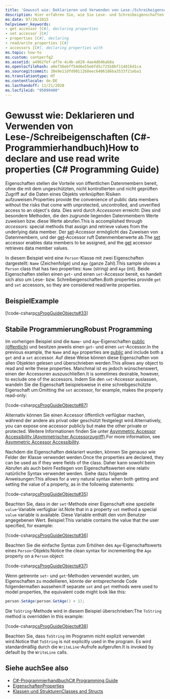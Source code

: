 ```yaml
---
title: 'Gewusst wie: Deklarieren und Verwenden von Lese-/Schreibeigenschaften – C#-Programmierhandbuch'
description: Hier erfahren Sie, wie Sie Lese- und Schreibeigenschaften in C# verwenden. Dieses Beispiel enthält zwei Eigenschaften, von denen jede über die Zugriffsmethoden „get“ und „set“ verfügt, sodass es sich um Eigenschaften mit Lese- und Schreibzugriff handelt.
ms.date: 07/20/2015
helpviewer_keywords:
- get accessor [C#], declaring properties
- set accessor [C#]
- properties [C#], declaring
- read/write properties [C#]
- accessors [C#], declaring properties with
ms.topic: how-to
ms.custom: contperfq2
ms.assetid: a4962fef-af7e-4c4b-a929-4ae4d646ab8a
ms.openlocfilehash: a0ef36ebff54d6e55e6fd5c72558bf114816d1ca
ms.sourcegitcommit: 30e9e11dfd90112b8eec6406186ba3533f21eba1
ms.translationtype: HT
ms.contentlocale: de-DE
ms.lasthandoff: 11/21/2020
ms.locfileid: "95099400"
---
```

# <a name="how-to-declare-and-use-read-write-properties-c-programming-guide"></a><span data-ttu-id="5212f-104">Gewusst wie: Deklarieren und Verwenden von Lese-/Schreibeigenschaften (C#-Programmierhandbuch)</span><span class="sxs-lookup"><span data-stu-id="5212f-104">How to declare and use read write properties (C# Programming Guide)</span></span>

<span data-ttu-id="5212f-105">Eigenschaften stellen die Vorteile von öffentlichen Datenmembern bereit, ohne die mit dem ungeschützten, nicht kontrollierten und nicht geprüften Zugriff auf die Daten eines Objekts verknüpften Risiken aufzuweisen.</span><span class="sxs-lookup"><span data-stu-id="5212f-105">Properties provide the convenience of public data members without the risks that come with unprotected, uncontrolled, and unverified access to an object's data.</span></span> <span data-ttu-id="5212f-106">Dies wird durch *Accessoren* erreicht: Dies sind besondere Methoden, die den zugrunde liegenden Datenmembern Werte zuweisen bzw. diese Werte abrufen.</span><span class="sxs-lookup"><span data-stu-id="5212f-106">This is accomplished through *accessors*: special methods that assign and retrieve values from the underlying data member.</span></span> <span data-ttu-id="5212f-107">Der [set](../../language-reference/keywords/set.md)-Accessor ermöglicht das Zuweisen von Datenmembern, und der [get](../../language-reference/keywords/get.md)-Accessor ruft Datenmemberwerte ab.</span><span class="sxs-lookup"><span data-stu-id="5212f-107">The [set](../../language-reference/keywords/set.md) accessor enables data members to be assigned, and the [get](../../language-reference/keywords/get.md) accessor retrieves data member values.</span></span>  
  
 <span data-ttu-id="5212f-108">In diesem Beispiel wird eine `Person`-Klasse mit zwei Eigenschaften dargestellt: `Name` (Zeichenfolge) und `Age` (ganze Zahl).</span><span class="sxs-lookup"><span data-stu-id="5212f-108">This sample shows a `Person` class that has two properties: `Name` (string) and `Age` (int).</span></span> <span data-ttu-id="5212f-109">Beide Eigenschaften stellen einen `get`- und einen `set`-Accessor bereit, es handelt sich also um Lese- bzw. Schreibeigenschaften.</span><span class="sxs-lookup"><span data-stu-id="5212f-109">Both properties provide `get` and `set` accessors, so they are considered read/write properties.</span></span>  
  
## <a name="example"></a><span data-ttu-id="5212f-110">Beispiel</span><span class="sxs-lookup"><span data-stu-id="5212f-110">Example</span></span>  

 [!code-csharp[csProgGuideObjects#33](~/samples/snippets/csharp/VS_Snippets_VBCSharp/csProgGuideObjects/CS/Objects.cs#33)]  
  
## <a name="robust-programming"></a><span data-ttu-id="5212f-111">Stabile Programmierung</span><span class="sxs-lookup"><span data-stu-id="5212f-111">Robust Programming</span></span>  

 <span data-ttu-id="5212f-112">Im vorherigen Beispiel sind die `Name`- und `Age`-Eigenschaften [public (öffentlich)](../../language-reference/keywords/public.md) und besitzen jeweils einen `get`- und einen `set`-Accessor.</span><span class="sxs-lookup"><span data-stu-id="5212f-112">In the previous example, the `Name` and `Age` properties are [public](../../language-reference/keywords/public.md) and include both a `get` and a `set` accessor.</span></span> <span data-ttu-id="5212f-113">Auf diese Weise können diese Eigenschaften von allen Objekten gelesen und überschrieben werden.</span><span class="sxs-lookup"><span data-stu-id="5212f-113">This allows any object to read and write these properties.</span></span> <span data-ttu-id="5212f-114">Manchmal ist es jedoch wünschenswert, einen der Accessoren auszuschließen.</span><span class="sxs-lookup"><span data-stu-id="5212f-114">It is sometimes desirable, however, to exclude one of the accessors.</span></span> <span data-ttu-id="5212f-115">Indem Sie den `set`-Accessor auslassen, wandeln Sie die Eigenschaft beispielsweise in eine schreibgeschützte Eigenschaft um:</span><span class="sxs-lookup"><span data-stu-id="5212f-115">Omitting the `set` accessor, for example, makes the property read-only:</span></span>  
  
 [!code-csharp[csProgGuideObjects#87](~/samples/snippets/csharp/VS_Snippets_VBCSharp/csProgGuideObjects/CS/Objects.cs#87)]  
  
 <span data-ttu-id="5212f-116">Alternativ können Sie einen Accessor öffentlich verfügbar machen, während der andere als privat oder geschützt festgelegt wird.</span><span class="sxs-lookup"><span data-stu-id="5212f-116">Alternatively, you can expose one accessor publicly but make the other private or protected.</span></span> <span data-ttu-id="5212f-117">Weitere Informationen finden Sie unter [Asymmetric Accessor Accessibility (Asymmetrischer Accessorzugriff)](./restricting-accessor-accessibility.md).</span><span class="sxs-lookup"><span data-stu-id="5212f-117">For more information, see [Asymmetric Accessor Accessibility](./restricting-accessor-accessibility.md).</span></span>  
  
 <span data-ttu-id="5212f-118">Nachdem die Eigenschaften deklariert wurden, können Sie genauso wie Felder der Klasse verwendet werden.</span><span class="sxs-lookup"><span data-stu-id="5212f-118">Once the properties are declared, they can be used as if they were fields of the class.</span></span> <span data-ttu-id="5212f-119">Daher kann sowohl beim Abrufen als auch beim Festlegen von Eigenschaftswerten eine relativ natürliche Syntax verwendet werden. Siehe dazu folgende Anweisungen:</span><span class="sxs-lookup"><span data-stu-id="5212f-119">This allows for a very natural syntax when both getting and setting the value of a property, as in the following statements:</span></span>  
  
 [!code-csharp[csProgGuideObjects#35](~/samples/snippets/csharp/VS_Snippets_VBCSharp/csProgGuideObjects/CS/Objects.cs#35)]  
  
 <span data-ttu-id="5212f-120">Beachten Sie, dass in der `set`-Methode einer Eigenschaft eine spezielle `value`-Variable verfügbar ist.</span><span class="sxs-lookup"><span data-stu-id="5212f-120">Note that in a property `set` method a special `value` variable is available.</span></span> <span data-ttu-id="5212f-121">Diese Variable enthält den vom Benutzer angegebenen Wert. Beispiel:</span><span class="sxs-lookup"><span data-stu-id="5212f-121">This variable contains the value that the user specified, for example:</span></span>  
  
 [!code-csharp[csProgGuideObjects#36](~/samples/snippets/csharp/VS_Snippets_VBCSharp/csProgGuideObjects/CS/Objects.cs#36)]  
  
 <span data-ttu-id="5212f-122">Beachten Sie die einfache Syntax zum Erhöhen des `Age`-Eigenschaftswerts eines `Person`-Objekts:</span><span class="sxs-lookup"><span data-stu-id="5212f-122">Notice the clean syntax for incrementing the `Age` property on a `Person` object:</span></span>  
  
 [!code-csharp[csProgGuideObjects#37](~/samples/snippets/csharp/VS_Snippets_VBCSharp/csProgGuideObjects/CS/Objects.cs#37)]  
  
 <span data-ttu-id="5212f-123">Wenn getrennte `set`- und `get`-Methoden verwendet wurden, um Eigenschaften zu modellieren, könnte der entsprechende Code folgendermaßen aussehen:</span><span class="sxs-lookup"><span data-stu-id="5212f-123">If separate `set` and `get` methods were used to model properties, the equivalent code might look like this:</span></span>  
  
```csharp  
person.SetAge(person.GetAge() + 1);
```  
  
 <span data-ttu-id="5212f-124">Die `ToString`-Methode wird in diesem Beispiel überschrieben:</span><span class="sxs-lookup"><span data-stu-id="5212f-124">The `ToString` method is overridden in this example:</span></span>  
  
 [!code-csharp[csProgGuideObjects#38](~/samples/snippets/csharp/VS_Snippets_VBCSharp/csProgGuideObjects/CS/Objects.cs#38)]  
  
 <span data-ttu-id="5212f-125">Beachten Sie, dass `ToString` im Programm nicht explizit verwendet wird.</span><span class="sxs-lookup"><span data-stu-id="5212f-125">Notice that `ToString` is not explicitly used in the program.</span></span> <span data-ttu-id="5212f-126">Es wird standardmäßig durch die `WriteLine`-Aufrufe aufgerufen.</span><span class="sxs-lookup"><span data-stu-id="5212f-126">It is invoked by default by the `WriteLine` calls.</span></span>  
  
## <a name="see-also"></a><span data-ttu-id="5212f-127">Siehe auch</span><span class="sxs-lookup"><span data-stu-id="5212f-127">See also</span></span>

- [<span data-ttu-id="5212f-128">C#-Programmierhandbuch</span><span class="sxs-lookup"><span data-stu-id="5212f-128">C# Programming Guide</span></span>](../index.md)
- [<span data-ttu-id="5212f-129">Eigenschaften</span><span class="sxs-lookup"><span data-stu-id="5212f-129">Properties</span></span>](./properties.md)
- [<span data-ttu-id="5212f-130">Klassen und Strukturen</span><span class="sxs-lookup"><span data-stu-id="5212f-130">Classes and Structs</span></span>](./index.md)
